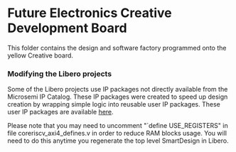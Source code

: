 # Future Electronics Creative Development Board
This folder contains the design and software factory programmed onto the yellow Creative board.


### Modifying the Libero projects
Some of the Libero projects use IP packages not directly available from the Microsemi IP Catalog. These IP packages were created to speed up design creation by wrapping simple logic into reusable user IP packages.
These user IP packages are available [here](https://github.com/RISCV-on-Microsemi-FPGA/riscv-junk-drawer/tree/master/IP-packages).

Please note that you may need to uncomment "`define USE_REGISTERS" in file coreriscv_axi4_defines.v in order to reduce RAM blocks usage. You will need to do this anytime you regenerate the top level SmartDesign in Libero.


